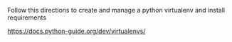 Follow this directions to create and manage a python virtualenv and install requirements

https://docs.python-guide.org/dev/virtualenvs/

